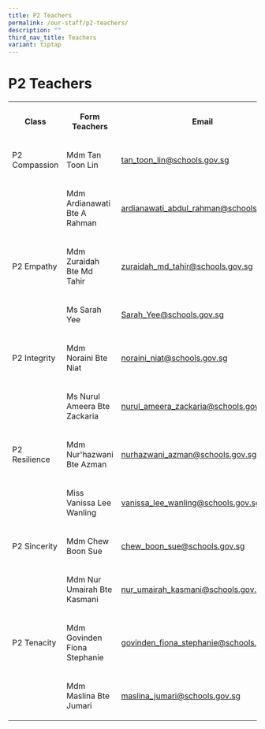 ```yaml
---
title: P2 Teachers
permalink: /our-staff/p2-teachers/
description: ""
third_nav_title: Teachers
variant: tiptap
---
```

<h1><strong>P2 Teachers</strong></h1>
<table style="minWidth: 75px">
<colgroup>
<col>
<col>
<col>
</colgroup>
<tbody>
<tr>
<th rowspan="1" colspan="1">
<p>Class</p>
</th>
<th rowspan="1" colspan="1">
<p>Form Teachers</p>
</th>
<th rowspan="1" colspan="1">
<p>Email</p>
</th>
</tr>
<tr>
<td rowspan="1" colspan="1">
<p>P2 Compassion</p>
</td>
<td rowspan="1" colspan="1">
<p>Mdm Tan Toon Lin</p>
</td>
<td rowspan="1" colspan="1">
<p><a href="mailto:tan_toon_lin@schools.gov.sg" rel="noopener noreferrer nofollow" target="_blank">tan_toon_lin@schools.gov.sg</a>
</p>
</td>
</tr>
<tr>
<td rowspan="1" colspan="1">
<p></p>
</td>
<td rowspan="1" colspan="1">
<p>Mdm Ardianawati Bte A Rahman</p>
</td>
<td rowspan="1" colspan="1">
<p><a href="mailto:ardianawati_abdul_rahman@schools.gov.sg" rel="noopener noreferrer nofollow" target="_blank">ardianawati_abdul_rahman@schools.gov.sg</a>
</p>
</td>
</tr>
<tr>
<td rowspan="1" colspan="1">
<p>P2 Empathy</p>
</td>
<td rowspan="1" colspan="1">
<p>Mdm Zuraidah Bte Md Tahir</p>
</td>
<td rowspan="1" colspan="1">
<p><a href="mailto:zuraidah_md_tahir@schools.gov.sg" rel="noopener noreferrer nofollow" target="_blank">zuraidah_md_tahir@schools.gov.sg</a>
</p>
</td>
</tr>
<tr>
<td rowspan="1" colspan="1">
<p></p>
</td>
<td rowspan="1" colspan="1">
<p>Ms Sarah Yee</p>
</td>
<td rowspan="1" colspan="1">
<p><a href="mailto:Sarah_Yee@schools.gov.sg" rel="noopener noreferrer nofollow" target="_blank">Sarah_Yee@schools.gov.sg</a>
</p>
</td>
</tr>
<tr>
<td rowspan="1" colspan="1">
<p>P2 Integrity</p>
</td>
<td rowspan="1" colspan="1">
<p>Mdm Noraini Bte Niat</p>
</td>
<td rowspan="1" colspan="1">
<p><a href="mailto:noraini_niat@schools.gov.sg" rel="noopener noreferrer nofollow" target="_blank">noraini_niat@schools.gov.sg</a>
</p>
</td>
</tr>
<tr>
<td rowspan="1" colspan="1">
<p></p>
</td>
<td rowspan="1" colspan="1">
<p>Ms Nurul Ameera Bte Zackaria</p>
</td>
<td rowspan="1" colspan="1">
<p><a href="mailto:nurul_ameera_zackaria@schools.gov.sg" rel="noopener noreferrer nofollow" target="_blank">nurul_ameera_zackaria@schools.gov.sg</a>
</p>
</td>
</tr>
<tr>
<td rowspan="1" colspan="1">
<p>P2 Resilience</p>
</td>
<td rowspan="1" colspan="1">
<p>Mdm Nur'hazwani Bte Azman</p>
</td>
<td rowspan="1" colspan="1">
<p><a href="mailto:nurhazwani_azman@schools.gov.sg" rel="noopener noreferrer nofollow" target="_blank">nurhazwani_azman@schools.gov.sg</a>
</p>
</td>
</tr>
<tr>
<td rowspan="1" colspan="1">
<p></p>
</td>
<td rowspan="1" colspan="1">
<p>Miss Vanissa Lee Wanling</p>
</td>
<td rowspan="1" colspan="1">
<p><a href="mailto:vanissa_lee_wanling@schools.gov.sg" rel="noopener noreferrer nofollow" target="_blank">vanissa_lee_wanling@schools.gov.sg</a>
</p>
</td>
</tr>
<tr>
<td rowspan="1" colspan="1">
<p>P2 Sincerity</p>
</td>
<td rowspan="1" colspan="1">
<p>Mdm Chew Boon Sue</p>
</td>
<td rowspan="1" colspan="1">
<p><a href="mailto:chew_boon_sue@schools.gov.sg" rel="noopener noreferrer nofollow" target="_blank">chew_boon_sue@schools.gov.sg</a>
</p>
</td>
</tr>
<tr>
<td rowspan="1" colspan="1">
<p></p>
</td>
<td rowspan="1" colspan="1">
<p>Mdm Nur Umairah Bte Kasmani</p>
</td>
<td rowspan="1" colspan="1">
<p><a href="mailto:nur_umairah_kasmani@schools.gov.sg" rel="noopener noreferrer nofollow" target="_blank">nur_umairah_kasmani@schools.gov.sg</a>
</p>
</td>
</tr>
<tr>
<td rowspan="1" colspan="1">
<p>P2 Tenacity</p>
</td>
<td rowspan="1" colspan="1">
<p>Mdm Govinden Fiona Stephanie</p>
</td>
<td rowspan="1" colspan="1">
<p><a href="mailto:govinden_fiona_stephanie@schools.gov.sg" rel="noopener noreferrer nofollow" target="_blank">govinden_fiona_stephanie@schools.gov.sg</a>
</p>
</td>
</tr>
<tr>
<td rowspan="1" colspan="1">
<p></p>
</td>
<td rowspan="1" colspan="1">
<p>Mdm Maslina Bte Jumari</p>
</td>
<td rowspan="1" colspan="1">
<p><a href="mailto:maslina_jumari@schools.gov.sg" rel="noopener noreferrer nofollow" target="_blank">maslina_jumari@schools.gov.sg</a>
</p>
</td>
</tr>
</tbody>
</table>
<p></p>